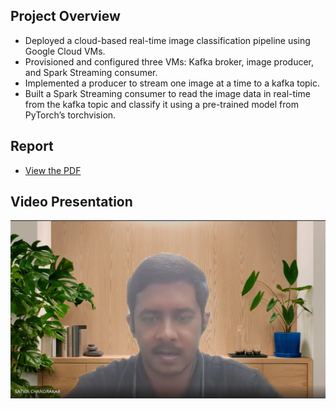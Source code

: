 ## Project Overview
- Deployed a cloud-based real-time image classification pipeline using Google Cloud VMs.
- Provisioned and configured three VMs: Kafka broker, image producer, and Spark Streaming consumer.
- Implemented a producer to stream one image at a time to a kafka topic.
- Built a Spark Streaming consumer to read the image data in real-time from the kafka topic and classify it using a pre-trained model from PyTorch’s torchvision.

## Report  
- [View the PDF](/21f1000344-IBD-GA9.pdf)

## Video Presentation  
[![Watch the video](images/video-thumb.png)](https://drive.google.com/file/d/1sr2ER-EDPXNodzyy21dAEex2GByoukUq/view?usp=sharing)
